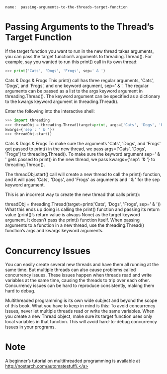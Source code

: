```ngMeta
name:  passing-arguments-to-the-threads-target-function
```
# Passing Arguments to the Thread’s Target Function
If the target function you want to run in the new thread takes arguments, you can pass the target function’s arguments to threading.Thread(). For example, say you wanted to run this print() call in its own thread:

```python
>>> print('Cats', 'Dogs', 'Frogs', sep=' & ')
```
Cats & Dogs & Frogs
This print() call has three regular arguments, 'Cats', 'Dogs', and 'Frogs', and one keyword argument, sep=' & '. The regular arguments can be passed as a list to the args keyword argument in threading.Thread(). The keyword argument can be specified as a dictionary to the kwargs keyword argument in threading.Thread().

Enter the following into the interactive shell:

```python
>>> import threading
>>> threadObj = threading.Thread(target=print, args=['Cats', 'Dogs', 'Frogs'],
kwargs={'sep': ' & '})
>>> threadObj.start()
```
Cats & Dogs & Frogs
To make sure the arguments 'Cats', 'Dogs', and 'Frogs' get passed to print() in the new thread, we pass args=['Cats', 'Dogs', 'Frogs'] to threading.Thread(). To make sure the keyword argument sep=' & ' gets passed to print() in the new thread, we pass kwargs={'sep': '& '} to threading.Thread().

The threadObj.start() call will create a new thread to call the print() function, and it will pass 'Cats', 'Dogs', and 'Frogs' as arguments and ' & ' for the sep keyword argument.

This is an incorrect way to create the new thread that calls print():


threadObj = threading.Thread(target=print('Cats', 'Dogs', 'Frogs', sep=' & '))
What this ends up doing is calling the print() function and passing its return value (print()’s return value is always None) as the target keyword argument. It doesn’t pass the print() function itself. When passing arguments to a function in a new thread, use the threading.Thread() function’s args and kwargs keyword arguments.
# Concurrency Issues
You can easily create several new threads and have them all running at the same time. But multiple threads can also cause problems called concurrency issues. These issues happen when threads read and write variables at the same time, causing the threads to trip over each other. Concurrency issues can be hard to reproduce consistently, making them hard to debug.

Multithreaded programming is its own wide subject and beyond the scope of this book. What you have to keep in mind is this: To avoid concurrency issues, never let multiple threads read or write the same variables. When you create a new Thread object, make sure its target function uses only local variables in that function. This will avoid hard-to-debug concurrency issues in your programs.

# Note
A beginner’s tutorial on multithreaded programming is available at <span><a href=" http://nostarch.com/automatestuff/."> http://nostarch.com/automatestuff/.</a></span>